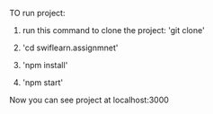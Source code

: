 TO run project:

1. run this command to clone the project:
   'git clone'

2. 'cd swiflearn.assignmnet'

3. 'npm install'

4. 'npm start'

Now you can see project at localhost:3000
